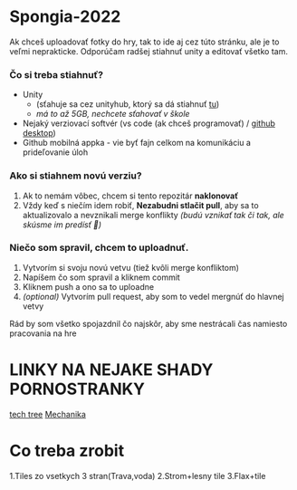 # Spongia-2022
Ak chceš uploadovať fotky do hry, tak to ide aj cez túto stránku, ale je to veľmi neprakticke. Odporúčam radšej stiahnuť unity a editovať všetko tam. 
### Čo si treba stiahnuť?
- Unity 
  - (sťahuje sa cez unityhub, ktorý sa dá stiahnuť [tu](https://unity3d.com/get-unity/download)) 
  - *má to až 5GB, nechcete sťahovať v škole*
- Nejaký verziovací softvér (vs code (ak chceš programovať) / [github desktop](https://desktop.github.com/))
- Github mobilná appka - vie byť fajn celkom na komunikáciu a prideľovanie úloh

### Ako si stiahnem novú verziu?
1. Ak to nemám vôbec, chcem si tento repozitár **naklonovať**
2. Vždy keď s niečím idem robiť, **Nezabudni stlačit pull**, aby sa to aktualizovalo a nevznikali merge konflikty *(budú vznikať tak či tak, ale skúsme im predísť :slightly_smiling_face:)*

### Niečo som spravil, chcem to uploadnuť.
1. Vytvorím si svoju novú vetvu (tiež kvôli merge konfliktom)
2. Napíšem čo som spravil a kliknem commit
3. Kliknem push a ono sa to uploadne
4. *(optional)* Vytvorím pull request, aby som to vedel mergnúť do hlavnej vetvy

Rád by som všetko spojazdnil čo najskôr, aby sme nestrácali čas namiesto pracovania na hre


# LINKY NA NEJAKE SHADY PORNOSTRANKY
[tech tree](https://docs.google.com/spreadsheets/d/1YrOJNCSg42M4qrdW6M4-VixxszYXsPnOivRYsxmLwBA/edit#gid=0)
[Mechanika](https://docs.google.com/document/d/1eWJkwBysrTIPpjDZhwHpCY-owHBNe201osDEkZ3lEZM/edit?usp=sharing)

# Co treba zrobit
1.Tiles zo vsetkych 3 stran(Trava,voda)
2.Strom+lesny tile
3.Flax+tile
